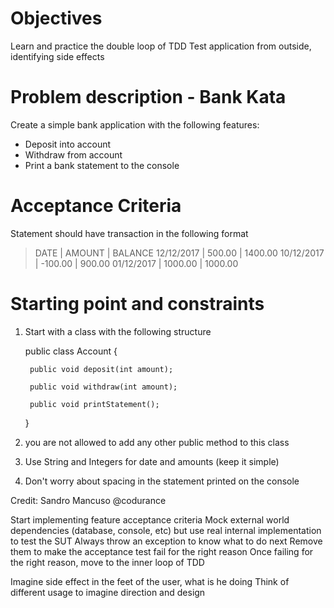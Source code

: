 # Objectives 

Learn and practice the double loop of TDD
Test application from outside, identifying side effects

# Problem description - Bank Kata

Create a simple bank application with the following features:

* Deposit into account
* Withdraw from account
* Print a bank statement to the console

# Acceptance Criteria

Statement should have transaction in the following format

> DATE       | AMOUNT  | BALANCE
> 12/12/2017 | 500.00  | 1400.00
> 10/12/2017 | -100.00 | 900.00
> 01/12/2017 | 1000.00 | 1000.00

# Starting point and constraints

1. Start with a class with the following structure

    public class Account {
        
        public void deposit(int amount);
        
        public void withdraw(int amount);
        
        public void printStatement();
        
    }

2. you are not allowed to add any other public method to this class

3. Use String and Integers for date and amounts (keep it simple)

4. Don't worry about spacing in the statement printed on the console

Credit: Sandro Mancuso @codurance

Start implementing feature acceptance criteria
Mock external world dependencies (database, console, etc) but 
use real internal implementation to test the SUT
Always throw an exception to know what to do next
Remove them to make the acceptance test fail for the right reason
Once failing for the right reason, move to the inner loop of TDD

Imagine side effect in the feet of the user, what is he doing
Think of different usage to imagine direction and design
